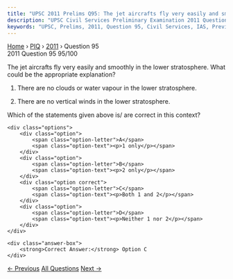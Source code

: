 ```yaml
---
title: "UPSC 2011 Prelims Q95: The jet aircrafts fly very easily and smoothly in the lower..."
description: "UPSC Civil Services Preliminary Examination 2011 Question 95 with options and answer"
keywords: "UPSC, Prelims, 2011, Question 95, Civil Services, IAS, Previous Year Questions"
---
```


<nav class="breadcrumb">
    <a href="../../">Home</a>
    <span>›</span>
    <a href="../">PIQ</a>
    <span>›</span>
    <a href="./">2011</a>
    <span>›</span>
    <span>Question 95</span>
</nav>

<div class="question-header">
    <div class="question-meta">
        <span class="year-badge">2011</span>
        <span class="question-number">Question 95</span>
        <span class="progress">95/100</span>
    </div>
    <div class="progress-bar">
        <div class="progress-fill" style="width: 95.0%"></div>
    </div>
</div>

<div class="question-content">
    <div class="question-text">
        <p>The jet aircrafts fly very easily and smoothly in the lower stratosphere. What could be the appropriate explanation?</p>
<ol>
<li>
<p>There are no clouds or water vapour in the lower stratosphere.</p>
</li>
<li>
<p>There are no vertical winds in the lower stratosphere.</p>
</li>
</ol>
<p>Which of the statements given above is/ are correct in this context?</p>
    </div>
    
    <div class="options">
        <div class="option">
            <span class="option-letter">A</span>
            <span class="option-text"><p>1 only</p></span>
        </div>
        <div class="option">
            <span class="option-letter">B</span>
            <span class="option-text"><p>2 only</p></span>
        </div>
        <div class="option correct">
            <span class="option-letter">C</span>
            <span class="option-text"><p>Both 1 and 2</p></span>
        </div>
        <div class="option">
            <span class="option-letter">D</span>
            <span class="option-text"><p>Neither 1 nor 2</p></span>
        </div>
    </div>

    <div class="answer-box">
        <strong>Correct Answer:</strong> Option C
    </div>
</div>

<div class="question-nav">
    <a href="../q094-what-could-be-the-main-reason-reasons-for-the-form/" class="nav-btn prev">← Previous</a>
    <a href="../" class="nav-btn center">All Questions</a>
    <a href="../q096-consider-the-following-statements-1-biodiversity-i/" class="nav-btn next">Next →</a>
</div>
